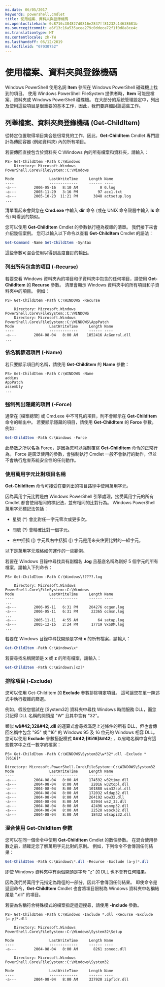 ```yaml
---
ms.date: 06/05/2017
keywords: powershell,cmdlet
title: 使用檔案、資料夾與登錄機碼
ms.openlocfilehash: 0c8716c384827d0816e2847ff81232c14638681b
ms.sourcegitcommit: a6f13c16a535acea279c0ddeca72f1f0d8a8ce4c
ms.translationtype: HT
ms.contentlocale: zh-TW
ms.lasthandoff: 06/12/2019
ms.locfileid: "67030752"
---
```

# <a name="working-with-files-folders-and-registry-keys"></a>使用檔案、資料夾與登錄機碼

Windows PowerShell 使用名詞 **Item** 參照在 Windows PowerShell 磁碟機上找到的項目。 使用 Windows PowerShell FileSystem 提供者時，**Item** 可能是檔案、資料夾或 Windows PowerShell 磁碟機。 在大部分的系統管理設定中，列出及使用這些項目是很重要的基本工作，因此，我們要詳細討論這些工作。

## <a name="enumerating-files-folders-and-registry-keys-get-childitem"></a>列舉檔案、資料夾與登錄機碼 (Get-ChildItem)

從特定位置取得項目集合是很常見的工作，因此，**Get-ChildItem** Cmdlet 專門設計為傳回容器 (例如資料夾) 內的所有項目。

若要傳回直接包含於資料夾 C:\\Windows 內的所有檔案和資料夾，請輸入：

```
PS> Get-ChildItem -Path C:\Windows
    Directory: Microsoft.Windows PowerShell.Core\FileSystem::C:\Windows

Mode                LastWriteTime     Length Name
----                -------------     ------ ----
-a---        2006-05-16   8:10 AM          0 0.log
-a---        2005-11-29   3:16 PM         97 acc1.txt
-a---        2005-10-23  11:21 PM       3848 actsetup.log
...
```

清單看起來會與您在 **Cmd.exe** 中輸入 **dir** 命令 (或在 UNIX 命令殼層中輸入 **ls** 命令) 時看到的類似。

您可以使用 **Get-ChildItem** Cmdlet 的參數執行極為複雜的清單。 我們接下來會介紹幾個案例。 您可以輸入以下命令以查看 **Get-ChildItem** Cmdlet 的語法：

```powershell
Get-Command -Name Get-ChildItem -Syntax
```

這些參數可混合使用以得到高度自訂的輸出。

### <a name="listing-all-contained-items--recurse"></a>列出所有包含的項目 (-Recurse)

若要查看 Windows 資料夾內的項目和子資料夾中包含的任何項目，請使用 **Get-ChildItem** 的 **Recurse** 參數。 清單會顯示 Windows 資料夾中的所有項目和子資料夾中的項目。 例如：

```
PS> Get-ChildItem -Path C:\WINDOWS -Recurse

    Directory: Microsoft.Windows PowerShell.Core\FileSystem::C:\WINDOWS
    Directory: Microsoft.Windows PowerShell.Core\FileSystem::C:\WINDOWS\AppPatch
Mode                LastWriteTime     Length Name
----                -------------     ------ ----
-a---        2004-08-04   8:00 AM    1852416 AcGenral.dll
...
```

### <a name="filtering-items-by-name--name"></a>依名稱篩選項目 (-Name)

若只要顯示項目的名稱，請使用 **Get-Childitem** 的 **Name** 參數：

```
PS> Get-ChildItem -Path C:\WINDOWS -Name
addins
AppPatch
assembly
...
```

### <a name="forcibly-listing-hidden-items--force"></a>強制列出隱藏的項目 (-Force)

通常在 [檔案總管] 或 Cmd.exe 中不可見的項目，則不會顯示在 **Get-ChildItem** 命令的輸出中。 若要顯示隱藏的項目，請使用 **Get-ChildItem** 的 **Force** 參數。 例如：

```powershell
Get-ChildItem -Path C:\Windows -Force
```

此參數之所以名為 Force，是因為您可以強制覆寫 **Get-ChildItem** 命令的正常行為。 Force 是廣泛使用的參數，會強制執行 Cmdlet 一般不會執行的動作，但並不會執行危害系統安全性的任何動作。

### <a name="matching-item-names-with-wildcards"></a>使用萬用字元比對項目名稱

**Get-ChildItem** 命令可接受在要列出的項目路徑中使用萬用字元。

因為萬用字元比對是由 Windows PowerShell 引擎處理，接受萬用字元的所有 Cmdlet 都會使用相同的標記法，並有相同的比對行為。 Windows PowerShell 萬用字元標記法包括：

- 星號 (\*) 會比對任一字元零次或更多次。

- 問號 (?) 會精確比對一個字元。

- 左中括弧 (\[) 字元與右中括弧 (]) 字元是用來夾住要比對的一組字元。

以下是萬用字元規格如何運作的一些範例。

若要在 Windows 目錄中尋找具有副檔名 **.log** 且基底名稱為剛好 5 個字元的所有檔案，請輸入下列命令：

```
PS> Get-ChildItem -Path C:\Windows\?????.log

    Directory: Microsoft.Windows PowerShell.Core\FileSystem::C:\Windows
Mode                LastWriteTime     Length Name
----                -------------     ------ ----
...
-a---        2006-05-11   6:31 PM     204276 ocgen.log
-a---        2006-05-11   6:31 PM      22365 ocmsn.log
...
-a---        2005-11-11   4:55 AM         64 setup.log
-a---        2005-12-15   2:24 PM      17719 VxSDM.log
...
```

若要在 Windows 目錄中尋找開頭是字母 **x** 的所有檔案，請輸入：

```powershell
Get-ChildItem -Path C:\Windows\x*
```

若要尋找名稱開頭是 **x** 或 **z** 的所有檔案，請輸入：

```powershell
Get-ChildItem -Path C:\Windows\[xz]*
```

### <a name="excluding-items--exclude"></a>排除項目 (-Exclude)

您可以使用 Get-ChildItem 的 **Exclude** 參數排除特定項目。 這可讓您在單一陳述式中執行複雜的篩選。

例如，假設您嘗試在 [System32] 資料夾中尋找 Windows 時間服務 DLL，而您只記得 DLL 名稱的開頭是 "W" 且其中含有 "32"。

類似 **w\&#42;32\&#42;.dll** 的運算式會尋找滿足上述條件的所有 DLL，但也會傳回名稱中包含 "95" 或 "16" 的 Windows 95 及 16 位元的 Windows 相容 DLL。 您可以使用 **Exclude** 參數搭配模式 **\&#42;\[9516]\&#42;** ，以省略名稱中含有這些數字中之任一數字的檔案：

```
PS> Get-ChildItem -Path C:\WINDOWS\System32\w*32*.dll -Exclude *[9516]*

Directory: Microsoft.PowerShell.Core\FileSystem::C:\WINDOWS\System32
Mode                LastWriteTime     Length Name
----                -------------     ------ ----
-a---        2004-08-04   8:00 AM     174592 w32time.dll
-a---        2004-08-04   8:00 AM      22016 w32topl.dll
-a---        2004-08-04   8:00 AM     101888 win32spl.dll
-a---        2004-08-04   8:00 AM     172032 wldap32.dll
-a---        2004-08-04   8:00 AM     264192 wow32.dll
-a---        2004-08-04   8:00 AM      82944 ws2_32.dll
-a---        2004-08-04   8:00 AM      42496 wsnmp32.dll
-a---        2004-08-04   8:00 AM      22528 wsock32.dll
-a---        2004-08-04   8:00 AM      18432 wtsapi32.dll
```

### <a name="mixing-get-childitem-parameters"></a>混合使用 Get-ChildItem 參數

您可以在同一個命令中使用 **Get-ChildItem** Cmdlet 的數個參數。 在混合使用參數之前，請確定您了解萬用字元比對的原則。 例如，下列命令不會傳回任何結果：

```powershell
Get-ChildItem -Path C:\Windows\*.dll -Recurse -Exclude [a-y]*.dll
```

即使 Windows 資料夾中有兩個開頭是字母 "z" 的 DLL 也不會有任何結果。

因為我們將萬用字元指定為路徑的一部分，因此不會傳回任何結果。 即使命令是遞迴命令，**Get-ChildItem** Cmdlet 也會將項目限制為 Windows 資料夾中名稱結尾是 ".dll" 的項目。

若要為名稱符合特殊模式的檔案指定遞迴搜尋，請使用 **-Include** 參數。

```
PS> Get-ChildItem -Path C:\Windows -Include *.dll -Recurse -Exclude [a-y]*.dll

    Directory: Microsoft.Windows PowerShell.Core\FileSystem::C:\Windows\System32\Setup

Mode                LastWriteTime     Length Name
----                -------------     ------ ----
-a---        2004-08-04   8:00 AM       8261 zoneoc.dll

    Directory: Microsoft.Windows PowerShell.Core\FileSystem::C:\Windows\System32

Mode                LastWriteTime     Length Name
----                -------------     ------ ----
-a---        2004-08-04   8:00 AM     337920 zipfldr.dll
```
